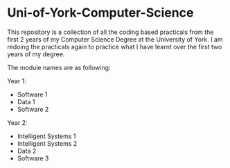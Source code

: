 # Uni-of-York-Computer-Science

This repository is a collection of all the coding based practicals from the first 2 years of my Computer Science Degree at the University of York.
I am redoing the practicals again to practice what I have learnt over the first two years of my degree.

The module names are as following:

Year 1:
  
  * Software 1
  * Data 1
  * Software 2
  
Year 2:

  * Intelligent Systems 1
  * Intelligent Systems 2
  * Data 2
  * Software 3
